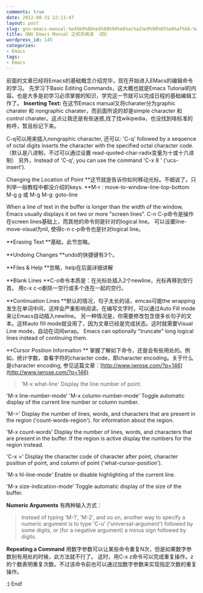 ```yaml
---
comments: true
date: 2012-08-31 22:11:47
layout: post
slug: gnu-emacs-manual-%e4%b9%8b%e5%88%9d%e6%ac%a1%e9%98%85%e8%af%bb-%ef%bc%88%e5%9b%9b%ef%bc%89
title: GNU Emacs Manual 之初次阅读 （四）
wordpress_id: 145
categories:
- Emacs
tags:
- Emacs
---
```


前面的文章已经将Emacs的基础概念介绍完毕，现在开始进入EMacs的编辑命令的学习。
先学习下Basic Editing Commands，这大概也就是Emacs Tutorial的内容。也是大多是初学习必须掌握的知识，学完这一节就可以完成日程的基础编辑工作了。
**Inserting Text:** 
在这节Emacs manual又将charater分为graphic charater 和 nongraphic charater，而前面所说的却是simple character 和control charater。这点让我还是有些迷惑,找了找wikipedia，也没找到啥标准的称呼，暂且标记下来。

C-q可以用来插入nongraphic character, 还可以:
'C-q' followed by a sequence of octal digits inserts the character with the specified octal character code.（默认是八进制，不过可以通过设置 read-quoted-char-radix变量为十或十六进制）
另外，Instead of 'C-q', you can use the command 'C-x 8 ' ('ucs-insert').

Changing the Location of Point
**这节就是告诉你如何移动光标。不细说了。只列举一般教程中都没介绍的keys.
**M-r : move-to-window-line-top-bottom
M-g g 或 M-g M-g: goto-line

When a line of text in the buffer is longer than the width of the window, Emacs usually displays it on two or more "screen lines". C-n C-p命令是操作在screen lines基础上，而其他的命令则是针对的logical line。 可以设置line-move-visual为nil, 使得c-n c-p命令也是针对logical line。


**Erasing Text
**基础，此节忽略。

**Undoing Changes
**undo的快捷键有3个。

**Files & Help
**忽略，help在后面详细讲解

**Blank Lines
**C-o命令本质是：在光标处插入2个newline，光标再移到空行首。
用c-x c-o删除一空行或多个连在一起的空行。

**Continuation Lines
**默认的情况，句子太长的话，emcas可能the wrapping发生在单词中间，这样会严重影响阅读。在编写文字时，可以通过Auto Fill mode来让Emacs自动插入newline。
另一种情况是，你需要修改包含很多长句子的文本。这样auto fill mode就没用了，因为文章已经是完成状态。这时就需要Visual Line mode，自动在词间wrap。
Emacs can optionally "truncate" long logical lines instead of continuing them.

**Cursor Position Informaiton
**
掌握了解如下命令，还是会有些用处的。例如，统计字数，查看字符的character code，即character encoding。关于什么是character encoding, 参见这篇文章：[http://www.iwrose.com/?p=146](http://www.iwrose.com/?p=146)



> 'M-x what-line'
     Display the line number of point.

'M-x line-number-mode'
'M-x column-number-mode'
     Toggle automatic display of the current line number or column
     number.

'M-='
     Display the number of lines, words, and characters that are
     present in the region ('count-words-region').  for
     information about the region.

'M-x count-words'
     Display the number of lines, words, and characters that are
     present in the buffer.  If the region is active display the 
     numbers for the region instead.

'C-x ='
     Display the character code of character after point, character
     position of point, and column of point ('what-cursor-position').

'M-x hl-line-mode'
     Enable or disable highlighting of the current line. 

'M-x size-indication-mode'
     Toggle automatic display of the size of the buffer. 





**Numeric Arguments**
有两种输入方式：




> Instead of typing 'M-1', 'M-2', and so on, another way to specify a
numeric argument is to type 'C-u' ('universal-argument') followed by
some digits, or (for a negative argument) a minus sign followed by
digits.





**Repeating a Command**
用数字参数可以让某些命令重复N次，但是如果数字参数别有用处的时候，此方法就不行了。
这时，用C-x z命令可以完成重复操作。z的个数表明重复次数。不过该命令前也可以通过加数字参数来实现指定次数的重复操作。

:) End!
